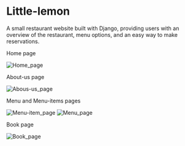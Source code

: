 # Little-lemon
A small restaurant website built with Django, providing users with an overview of the restaurant, menu options, and an easy way to make reservations.


Home page

![Home_page](https://github.com/AshraktSamer/Little-Lemon/assets/94191817/1422b4e1-6473-4340-9bc0-8346e16d744e)

About-us page

![Abous-us_page](https://github.com/AshraktSamer/Little-Lemon/assets/94191817/9188e528-a73f-4d58-8ab3-b155a7e99bc8)

Menu and Menu-items pages

![Menu-item_page](https://github.com/AshraktSamer/Little-Lemon/assets/94191817/105f621d-dd3e-49d5-b202-57cb57b6bec6)
![Menu_page](https://github.com/AshraktSamer/Little-Lemon/assets/94191817/03fed3af-9ece-4645-84da-a5d4bf87e75c)

Book page

![Book_page](https://github.com/AshraktSamer/Little-Lemon/assets/94191817/208bdaee-6a6c-4d84-9f5f-0081d2289886)
